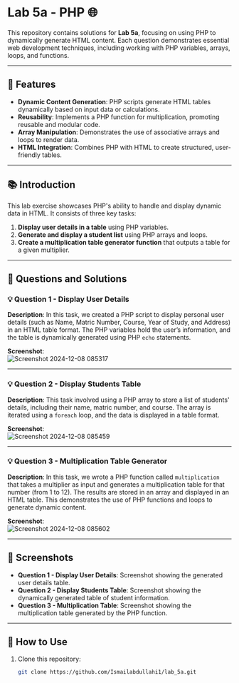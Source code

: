 # Lab 5a - PHP  🌐

This repository contains solutions for **Lab 5a**, focusing on using PHP to dynamically generate HTML content. Each question demonstrates essential web development techniques, including working with PHP variables, arrays, loops, and functions.

---

## 🌟 Features

- **Dynamic Content Generation**: PHP scripts generate HTML tables dynamically based on input data or calculations.
- **Reusability**: Implements a PHP function for multiplication, promoting reusable and modular code.
- **Array Manipulation**: Demonstrates the use of associative arrays and loops to render data.
- **HTML Integration**: Combines PHP with HTML to create structured, user-friendly tables.

---

## 📚 Introduction

This lab exercise showcases PHP's ability to handle and display dynamic data in HTML. It consists of three key tasks:
1. **Display user details in a table** using PHP variables.
2. **Generate and display a student list** using PHP arrays and loops.
3. **Create a multiplication table generator function** that outputs a table for a given multiplier.

---

## 📖 Questions and Solutions

### 💡 Question 1 - Display User Details

**Description**: In this task, we created a PHP script to display personal user details (such as Name, Matric Number, Course, Year of Study, and Address) in an HTML table format. The PHP variables hold the user’s information, and the table is dynamically generated using PHP `echo` statements.

**Screenshot**:  
![Screenshot 2024-12-08 085317](https://github.com/user-attachments/assets/37901301-4527-45e9-b70f-b6f21c4ddbb5)


---

### 💡 Question 2 - Display Students Table

**Description**: This task involved using a PHP array to store a list of students' details, including their name, matric number, and course. The array is iterated using a `foreach` loop, and the data is displayed in a table format.

**Screenshot**:  
![Screenshot 2024-12-08 085459](https://github.com/user-attachments/assets/82f61fee-dc5d-4d36-a1f8-6c261785e987)


---

### 💡 Question 3 - Multiplication Table Generator

**Description**: In this task, we wrote a PHP function called `multiplication` that takes a multiplier as input and generates a multiplication table for that number (from 1 to 12). The results are stored in an array and displayed in an HTML table. This demonstrates the use of PHP functions and loops to generate dynamic content.

**Screenshot**:  
![Screenshot 2024-12-08 085602](https://github.com/user-attachments/assets/d9041752-8817-44a9-8c6d-6ed7863ac1ee)


---

## 📸 Screenshots

- **Question 1 - Display User Details**: Screenshot showing the generated user details table.
- **Question 2 - Display Students Table**: Screenshot showing the dynamically generated table of student information.
- **Question 3 - Multiplication Table**: Screenshot showing the multiplication table generated by the PHP function.

---

## 🚀 How to Use

1. Clone this repository:
   ```bash
   git clone https://github.com/Ismailabdullahi1/lab_5a.git
